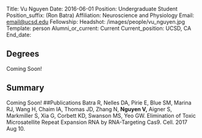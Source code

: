 Title: Vu Nguyen
Date: 2016-06-01
Position: Undergraduate Student
Position_suffix: (Ron Batra)
Affiliation: Neuroscience and Physiology
Email: email@ucsd.edu
Fellowship:
Headshot: /images/people/vu_nguyen.jpg
Template: person
Alumni_or_current: Current
Current_position: UCSD, CA
End_date: 
<!-- Status: draft -->

## Degrees
Coming Soon!
## Summary
Coming Soon!
##Publications
Batra R, Nelles DA, Pirie E, Blue SM, Marina RJ, Wang H, Chaim IA, Thomas JD, Zhang N, **Nguyen V,** Aigner S, Markmiller S, Xia G, Corbett KD, Swanson MS, Yeo GW. Elimination of Toxic Microsatellite Repeat Expansion RNA by RNA-Targeting Cas9. Cell. 2017 Aug 10. 